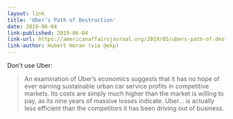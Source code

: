 ```yaml
---
layout: link
title: 'Uber’s Path of Destruction'
date: 2019-06-04
link-published: 2019-06-04
link-url: https://americanaffairsjournal.org/2019/05/ubers-path-of-destruction/
link-author: Hubert Horan (via @ekp)
---
```


Don't use Uber:

> An examination of Uber’s economics suggests that it has no hope of ever earning sustainable urban car service profits in competitive markets. Its costs are simply much higher than the market is willing to pay, as its nine years of massive losses indicate. Uber&hellip; is actually less efficient than the competitors it has been driving out of business.
